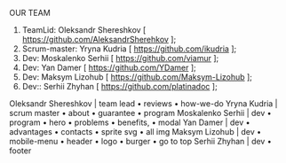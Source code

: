 OUR TEAM

1.	TeamLid: Oleksandr Shereshkov [ https://github.com/AleksandrSherehkov ];
2.	Scrum-master: Yryna Kudria [ https://github.com/ikudria ];
3.	Dev: Moskalenko Serhii  [ https://github.com/viamur ];
4.	Dev: Yan Damer [ https://github.com/YDamer ];
5.	Dev: Maksym Lizohub  [ https://github.com/Maksym-Lizohub ];
6.	Dev::  Serhii Zhyhan [ https://github.com/platinadoc ];


Oleksandr Shereshkov | team lead
•	reviews 
•	how-we-do
Yryna Kudria | scrum master
•	about
•	guarantee
•	program
Moskalenko Serhii | dev
•	program
•	hero
•	problems
•	benefits,
•	modal
Yan Damer | dev
•	advantages
•	contacts
•	sprite svg
•	all img
Maksym Lizohub  | dev
•	mobile-menu
•	header
•	logo
•	burger
•	go to top
Serhii Zhyhan | dev
•	footer
